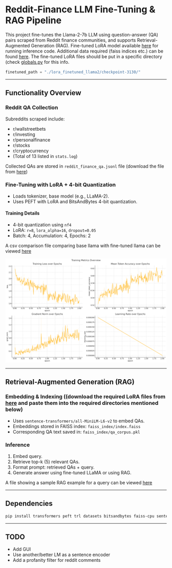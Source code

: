 # Reddit-Finance LLM Fine-Tuning & RAG Pipeline

This project fine-tunes the Llama-2-7b LLM using question-answer (QA) pairs scraped from Reddit finance communities, and supports Retrieval-Augmented Generation (RAG). Fine-tuned LoRA model available [here](https://huggingface.co/egupta/llama-7b-2-finetuned-finance) for running inference code. Additional data required (faiss indices etc.) can be found [here](https://huggingface.co/datasets/egupta/reddit-finance-qa-json). The fine-tuned LoRA files should be put in a specific directory (check [globals.py](./globals.py) for this info.

```python
finetuned_path = "./lora_finetuned_llama2/checkpoint-3130/"
```

---

## Functionality Overview

### Reddit QA Collection
Subreddits scraped include:
- r/wallstreetbets
- r/investing
- r/personalfinance
- r/stocks
- r/cryptocurrency
- (Total of 13 listed in `stats.log`)

Collected QAs are stored in `reddit_finance_qa.jsonl` file (download the file from [here](https://huggingface.co/datasets/egupta/reddit-finance-qa-json))


### Fine-Tuning with LoRA + 4-bit Quantization

- Loads tokenizer, base model (e.g., LLaMA-2).
- Uses PEFT with LoRA and BitsAndBytes 4-bit quantization.

#### Training Details
- 4-bit quantization using `nf4`
- LoRA: `r=8`, `lora_alpha=16`, `dropout=0.05`
- Batch: 4, Accumulation: 4, Epochs: 2

A csv comparison file comparing base llama with fine-tuned llama can be viewed [here](./comparison.csv)

![Train metrics](./images/train.png)

---

## Retrieval-Augmented Generation (RAG)

### Embedding & Indexing ((download the required LoRA files from [here](https://huggingface.co/datasets/egupta/reddit-finance-qa-json) and paste them into the required directories mentioned below)
- Uses `sentence-transformers/all-MiniLM-L6-v2` to embed QAs.
- Embeddings stored in FAISS index: `faiss_index/index.faiss`
- Corresponding QA text saved in: `faiss_index/qa_corpus.pkl`

### Inference
1. Embed query.
2. Retrieve top-k (5) relevant QAs.
3. Format prompt: retrieved QAs + query.
4. Generate answer using fine-tuned LLaMA or using RAG.

A file showing a sample RAG example for a query can be viewed [here](./sampleRAGexample.log)

---


## Dependencies

```bash
pip install transformers peft trl datasets bitsandbytes faiss-cpu sentence-transformers
```

---

## TODO
- Add GUI
- Use another/better LM as a sentence encoder
- Add a profanity filter for reddit comments
